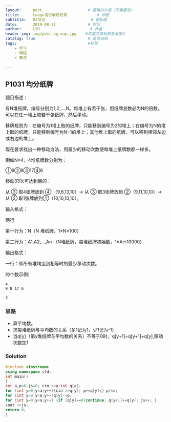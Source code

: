 ```yaml
---
layout:     post                    # 使用的布局（不需要改）
title:      Luogu洛谷解题纪录	           	# 标题 
subtitle:   OJ日记					# 副标题
date:       2019-08-21              # 时间
author:     LYH                      # 作者
header-img: img/post-bg-map.jpg    #这篇文章标题背景图片
catalog: true                       # 是否归档
tags:                               #标签
    - 学习
    - 编程
    - 算法

---
```


## P1031 均分纸牌

题目描述：

有N堆纸牌，编号分别为1,2,…,N。每堆上有若干张，但纸牌总数必为N的倍数。可以在任一堆上取若干张纸牌，然后移动。

移牌规则为：在编号为1堆上取的纸牌，只能移到编号为2的堆上；在编号为N的堆上取的纸牌，只能移到编号为N−1的堆上；其他堆上取的纸牌，可以移到相邻左边或右边的堆上。

现在要求找出一种移动方法，用最少的移动次数使每堆上纸牌数都一样多。

例如N=4，4堆纸牌数分别为：

①9②8③17④6

移动33次可达到目的：

从 ③ 取4张牌放到 ④ （9,8,13,10）-> 从 ③ 取3张牌放到 ②（9,11,10,10）-> 从 ② 取1张牌放到①（10,10,10,10）。

输入格式：

两行

第一行为：N（N 堆纸牌，1≤N≤100）

第二行为：A1,A2,…,An （N堆纸牌，每堆纸牌初始数，1≤Ai≤10000）

输出格式：

一行：即所有堆均达到相等时的最少移动次数。

的个数示例:

```
4
9 8 17 6

3
```

### 思路

* 算平均数。
* 求每堆纸牌与平均数的关系（多1记为1，少1记为-1）
* 当q[y]（第y堆纸牌与平均数的关系）不等于0时，q[y+1]=q[y+1]+q[y],移动次数加1


### Solution

```c++
#include <iostream>  
using namespace std;  
int main()  
{ 
int a,p=0,js=0; cin >>a;int q[a];  
for (int y=0;y<a;y++){cin >>q[y]; p+=q[y];} p/=a;  
for (int y=0;y<a;y++)q[y]-=p;  
for (int y=0;y<a;y++) {if (q[y]==0)continue; q[y+1]+=q[y]; js++; }  
cout <<js;  
return 0;
}  
```


